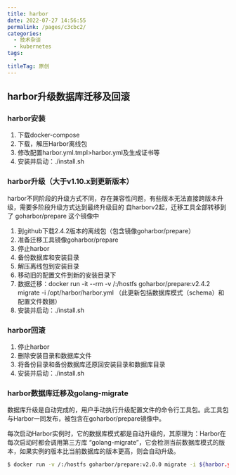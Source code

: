 ```yaml
---
title: harbor
date: 2022-07-27 14:56:55
permalink: /pages/c3cbc2/
categories:
  - 技术杂谈
  - kubernetes
tags:
  - 
titleTag: 原创
---
```

## harbor升级数据库迁移及回滚
### harbor安装
1. 下载docker-compose
1. 下载，解压Harbor离线包
2. 修改配置harbor.yml.tmpl>harbor.yml及生成证书等
3. 安装并启动：./install.sh

### harbor升级（大于v1.10.x到更新版本）
harbor不同阶段的升级方式不同，存在兼容性问题，有些版本无法直接跨版本升级，需要多阶段升级方式达到最终升级目的
自harborv2起，迁移工具全部转移到了 goharbor/prepare 这个镜像中

1. 到github下载2.4.2版本的离线包（包含镜像goharbor/prepare）
2. 准备迁移工具镜像goharbor/prepare
3. 停止harbor
4. 备份数据库和安装目录
5. 解压离线包到安装目录
6. 移动旧的配置文件到新的安装目录下
7. 数据迁移：docker run -it --rm -v /:/hostfs goharbor/prepare:v2.4.2 migrate -i /opt/harbor/harbor.yml
（此更新包括数据库模式（schema）和配置文件数据）
8. 安装并启动：./install.sh

### harbor回滚
1. 停止harbor
2. 删除安装目录和数据库文件
3. 将备份目录和备份数据库还原回安装目录和数据库目录
4. 安装并启动：./install.sh

### harbor数据库迁移及golang-migrate
数据库升级是自动完成的，用户手动执行升级配置文件的命令行工具包。此工具包与Harbor一同发布，被包含在goharbor/prepare镜像中。

每次启动Harbor实例时，它的数据库模式都是自动升级的，其原理为：Harbor在每次启动时都会调用第三方库 “golang-migrate”，它会检测当前数据库模式的版本，如果实例的版本比当前数据库的版本更高，则会自动升级。

```bash
$ docker run -v /:/hostfs goharbor/prepare:v2.0.0 migrate -i ${harbor.yml路径}
```
